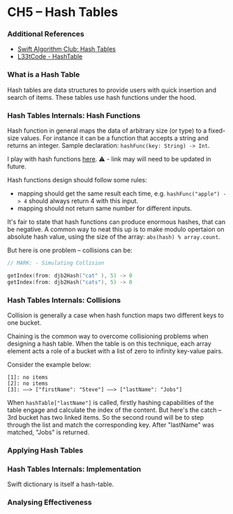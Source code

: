 # CH5 – Hash Tables

### Additional References

- [Swift Algorithm Club: Hash Tables](https://www.raywenderlich.com/206-swift-algorithm-club-hash-tables)
- [L33tCode - HashTable](https://leetcode.com/explore/learn/card/hash-table)

### What is a Hash Table

Hash tables are data structures to provide users with quick insertion and search of items. These tables use hash functions under the hood.

### Hash Tables Internals: Hash Functions

Hash function in general maps the data of arbitrary size (or type) to a fixed-size values.  For instance it can be a function that accepts a string and returns an integer. 
Sample declaration: `hashFunc(key: String) -> Int`.

I play with hash functions [here](https://github.com/DimkaIsALifelongLearner/Grokking-Algorithms-Study-Notes/blob/GROK-5-hash-tables/GROK-5-HashTables/HashTables.playground/Contents.swift). 
⚠️ - link may will need to be updated in future.

Hash functions design should follow some rules:

- mapping should get the same result each time, e.g. `hashFunc("apple") -> 4` should always return 4 with this input.
- mapping should not return same number for different inputs.

It's fair to state that hash functions can produce enormous hashes, that can be negative. A common way to neat this up is to make modulo opertaion on absolute hash value, using the size of the array: `abs(hash) % array.count`.

But here is one problem – collisions can be:

```swift
// MARK: - Simulating Collision

getIndex(from: djb2Hash("cat" ), 5) -> 0
getIndex(from: djb2Hash("cats"), 5) -> 0
```

### Hash Tables Internals: Collisions

Collision is generally a case when hash function maps two different keys to one bucket.

Chaining is the common way to overcome collisioning problems when designing a hash table. When the table is on this technique, each array element acts a role of a bucket with a list of zero to infinity key-value pairs.

Consider the example below:

```ceylon
[1]: no items
[2]: no items
[3]: ––> ["firstName": "Steve"] ––> ["lastName": "Jobs"]
```

When `hashTable["lastName"]` is called, firstly hashing capabilities of the table engage and calculate the index of the content. But here's the catch – 3rd bucket has two linked items. So the second round will be to step through the list and match the corresponding key. After "lastName" was matched, "Jobs" is returned.

### Applying Hash Tables

### Hash Tables Internals: Implementation

Swift dictionary is itself a hash-table.

### Analysing Effectiveness

